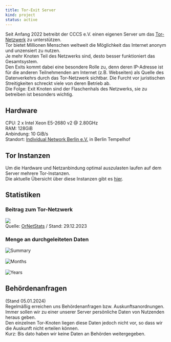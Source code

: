 ```yaml
---
title: Tor-Exit Server
kind: project
status: active
---
```

Seit Anfang 2022 betreibt der CCCS e.V. einen eigenen Server um das [Tor-Netzwerk](https://www.torproject.org/de/) zu unterstützen.   
Tor bietet Millionen Menschen weltweit die Möglichkeit das Internet anonym und unzensiert zu nutzen.   
Je mehr Knoten Teil des Netzwerks sind, desto besser funktioniert das Gesamtsystem.   
Den Exits kommt dabei eine besondere Rolle zu, denn deren IP-Adresse ist für die anderen Teilnehmenden am Internet (z.B. Webseiten) als Quelle des Datenverkehrs durch das Tor-Netzwerk sichtbar. Die Furcht vor juristischen Streitigkeiten schreckt viele von deren Betrieb ab.   
Die Folge: Exit Knoten sind der Flaschenhals des Netzwerks, sie zu betreiben ist besonders wichtig.

## Hardware
CPU: 2 x Intel Xeon E5-2680 v2 @ 2.80GHz   
RAM: 128GiB   
Anbindung: 10 GiB/s   
Standort: [Individual Network Berlin e.V.](https://in-berlin.de/provider/colo.html) in Berlin Tempelhof

## Tor Instanzen
Um die Hardware und Netzanbindung optimal auszulasten laufen auf dem Server mehrere Tor-Instanzen.   
Die aktuelle Übersicht über diese Instanzen gibt es [hier](https://metrics.torproject.org/rs.html#search/CCCStuttgartBer).

## Statistiken

### Beitrag zum Tor-Netzwerk
![](/img/tor-exit-graph.png)   
Quelle: [OrNetStats](https://nusenu.github.io/OrNetStats/www.cccs.de.html) / Stand: 29.12.2023

### Menge an durchgeleiteten Daten
![Summary](https://exit-inberlin-static.leibfarth.org/summary.png)   
<br>![Months](https://exit-inberlin-static.leibfarth.org/months.png)   
<br>![Years](https://exit-inberlin-static.leibfarth.org/years.png)

## Behördenanfragen
(Stand 05.01.2024)   
Regelmäßig erreichen uns Behördenanfragen bzw. Auskunftsanordnungen. Immer sollen wir zu einer unserer Server persönliche Daten von Nutzenden heraus geben.   
Den einzelnen Tor-Knoten liegen diese Daten jedoch nicht vor, so dass wir die Auskunft nicht erteilen können.   
Kurz: Bis dato haben wir keine Daten an Behörden weitergegeben.

